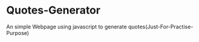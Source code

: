 # Quotes-Generator
An simple Webpage using javascript to generate quotes(Just-For-Practise-Purpose)
